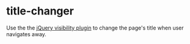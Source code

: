 title-changer
=============

Use the the [jQuery visibility plugin](https://github.com/rushi/jquery.visibility.js) to change the page's title when user navigates away.
